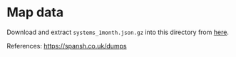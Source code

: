 # Map data

Download and extract `systems_1month.json.gz` into this directory from [here](!https://downloads.spansh.co.uk/systems_1month.json.gz).


References:
https://spansh.co.uk/dumps
